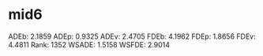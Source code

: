 # mid6

ADEb: 2.1859
ADEp: 0.9325
ADEv: 2.4705
FDEb: 4.1962
FDEp: 1.8656
FDEv: 4.4811
Rank: 1352
WSADE: 1.5158
WSFDE: 2.9014